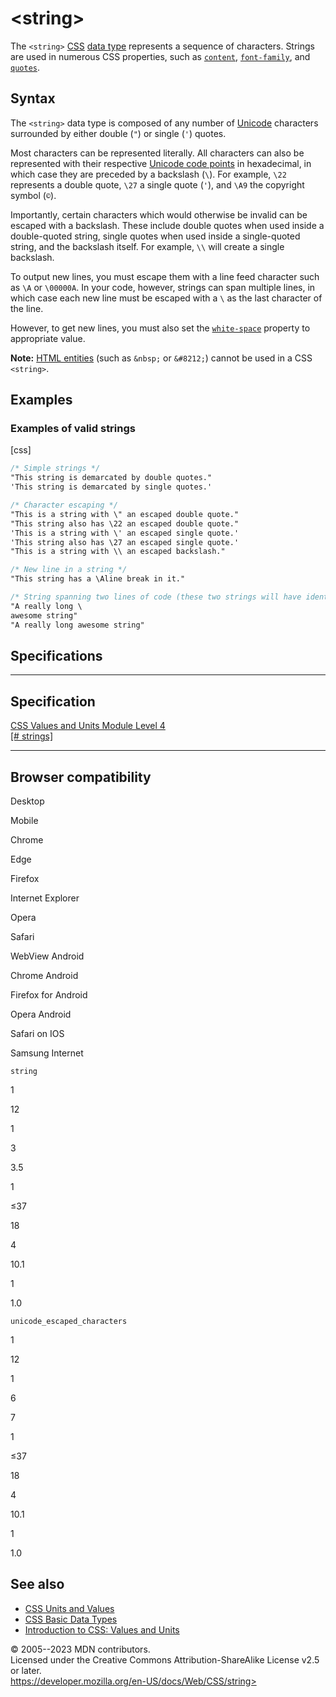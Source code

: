 \<string\>
==========

The `<string>` [CSS](https://developer.mozilla.org/en-US/docs/Web/CSS)
[data type](css_types.md) represents a sequence of characters. Strings are
used in numerous CSS properties, such as [`content`](content.md),
[`font-family`](_Resources/Markup%20And%20Styling/css/font-family.md), and [`quotes`](quotes.md).

Syntax
------

The `<string>` data type is composed of any number of
[Unicode](https://en.wikipedia.org/wiki/Unicode) characters surrounded
by either double (`"`) or single (`'`) quotes.

Most characters can be represented literally. All characters can also be
represented with their respective [Unicode code
points](https://en.wikipedia.org/wiki/Unicode#Code_point_planes_and_blocks)
in hexadecimal, in which case they are preceded by a backslash (`\`).
For example, `\22` represents a double quote, `\27` a single quote
(`'`), and `\A9` the copyright symbol (`©`).

Importantly, certain characters which would otherwise be invalid can be
escaped with a backslash. These include double quotes when used inside a
double-quoted string, single quotes when used inside a single-quoted
string, and the backslash itself. For example, `\\` will create a single
backslash.

To output new lines, you must escape them with a line feed character
such as `\A` or `\00000A`. In your code, however, strings can span
multiple lines, in which case each new line must be escaped with a `\`
as the last character of the line.

However, to get new lines, you must also set the
[`white-space`](white-space.md) property to appropriate value.

**Note:** [HTML
entities](https://developer.mozilla.org/en-US/docs/Glossary/Entity)
(such as `&nbsp;` or `&#8212;`) cannot be used in a CSS `<string>`.

Examples
--------

### Examples of valid strings

[css]

```css
/* Simple strings */
"This string is demarcated by double quotes."
'This string is demarcated by single quotes.'

/* Character escaping */
"This is a string with \" an escaped double quote."
"This string also has \22 an escaped double quote."
'This is a string with \' an escaped single quote.'
'This string also has \27 an escaped single quote.'
"This is a string with \\ an escaped backslash."

/* New line in a string */
"This string has a \Aline break in it."

/* String spanning two lines of code (these two strings will have identical output) */
"A really long \
awesome string"
"A really long awesome string"
```

Specifications
--------------

  -----------------------------------------------------------------------

Specification
  -----------------------------------------------------------------------

  [CSS Values and Units Module Level 4\
  [\# strings]](https://drafts.csswg.org/css-values/#strings)

  -----------------------------------------------------------------------

Browser compatibility
---------------------

Desktop

Mobile

Chrome

Edge

Firefox

Internet Explorer

Opera

Safari

WebView Android

Chrome Android

Firefox for Android

Opera Android

Safari on IOS

Samsung Internet

`string`

1

12

1

3

3.5

1

≤37

18

4

10.1

1

1.0

`unicode_escaped_characters`

1

12

1

6

7

1

≤37

18

4

10.1

1

1.0

See also
--------

- [CSS Units and Values](css_values_and_units.md)
- [CSS Basic Data Types](css_types.md)
- [Introduction to CSS: Values and
    Units](https://developer.mozilla.org/en-US/docs/Learn/CSS/Building_blocks/Values_and_units)

© 2005--2023 MDN contributors.\
Licensed under the Creative Commons Attribution-ShareAlike License v2.5
or later.\
https://developer.mozilla.org/en-US/docs/Web/CSS/string>
